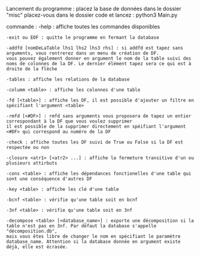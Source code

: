 Lancement du programme :
    placez la base de données dans le dossier "misc"
    placez-vous dans le dossier code et lancez : python3 Main.py <nom de la database>

commande :
    -help : affiche toutes les commandes disponibles

    -exit ou EOF : quitte le programme en fermant la database

    -addfd [nomDeLaTable lhs1 lhs2 lhs3 rhs] : si addfd est tapez sans arguments, vous rentrerez dans un menu de création de DF.
    vous pouvez également donner en argument le nom de la table suivi des noms de colonnes de la DF. Le dernier élément tapez sera ce qui est à
    droite de la flèche

    -tables : affiche les relations de la database

    -columm <table> : affiche les colonnes d'une table

    -fd [<table>] : affiche les DF, il est possible d'ajouter un filtre en spécifiant l'argument <table>

    -rmfd [<#DF>] : rmfd sans arguments vous proposera de tapez un entier correspondant à la DF que vous voulez supprimer
    il est possible de la supprimer directement en spéifiant l'argument <#DF> qui correspond au numéro de la DF

    -check : affiche toutes les DF suivi de True ou False si la DF est respectée ou non

    -closure <atr1> [<atr2> ...] : affiche la fermeture transitive d'un ou plusieurs attirbuts

    -cons <table> : affiche les dépendances fonctionelles d'une table qui sont une conséquence d'autres DF

    -key <table> : affiche les clé d'une table

    -bcnf <table> : vérifie qu'une table soit en bcnf

    -3nf <table> : vérifie qu'une table soit en 3nf

    -decompose <table> [<database_name>] : exporte une décomposition si la table n'est pas en 3nf. Par défaut la database s'appelle "décomposition.db",
    mais vous êtes libre de changer le nom en spécifiant le paramètre database_name. Attention si la database donnée en argument existe déjà, elle est écrasée. 
